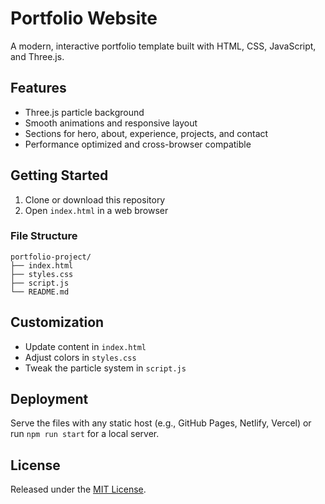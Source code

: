 # Portfolio Website

A modern, interactive portfolio template built with HTML, CSS, JavaScript, and Three.js.

## Features
- Three.js particle background
- Smooth animations and responsive layout
- Sections for hero, about, experience, projects, and contact
- Performance optimized and cross-browser compatible

## Getting Started
1. Clone or download this repository
2. Open `index.html` in a web browser

### File Structure
```
portfolio-project/
├── index.html
├── styles.css
├── script.js
└── README.md
```

## Customization
- Update content in `index.html`
- Adjust colors in `styles.css`
- Tweak the particle system in `script.js`

## Deployment
Serve the files with any static host (e.g., GitHub Pages, Netlify, Vercel) or run `npm run start` for a local server.

## License
Released under the [MIT License](LICENSE).
